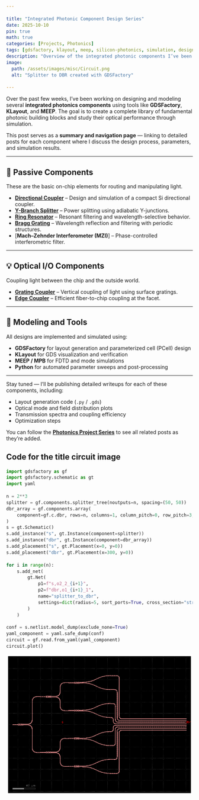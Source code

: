 ```yaml
---

title: "Integrated Photonic Component Design Series"
date: 2025-10-10
pin: true 
math: true
categories: [Projects, Photonics]
tags: [gdsfactory, klayout, meep, silicon-photonics, simulation, design]
description: "Overview of the integrated photonic components I’ve been designing using GDSFactory, KLayout, and MEEP."
image:  
  path: /assets/images/misc/Circuit.png  
  alt: "Splitter to DBR created with GDSFactory"  

---
```


Over the past few weeks, I’ve been working on designing and modeling several **integrated photonics components** using tools like **GDSFactory**, **KLayout**, and **MEEP**.
The goal is to create a complete library of fundamental photonic building blocks and study their optical performance through simulation.

This post serves as a **summary and navigation page** — linking to detailed posts for each component where I discuss the design process, parameters, and simulation results.

---

## 🧩 Passive Components

These are the basic on-chip elements for routing and manipulating light.

- [**Directional Coupler**](/posts/DirectionalCoupler/) – Design and simulation of a compact Si directional coupler.
- [**Y-Branch Splitter**](/posts/ybranch/) – Power splitting using adiabatic Y-junctions.
- [**Ring Resonator**](/posts/ring_resonator/) – Resonant filtering and wavelength-selective behavior.
- [**Bragg Grating**](/posts/Bragg_grating/) – Wavelength reflection and filtering with periodic structures.
- [**Mach–Zehnder Interferometer (MZI)**] – Phase-controlled interferometric filter.

---

## 💡 Optical I/O Components

Coupling light between the chip and the outside world.

- [**Grating Coupler**](/posts/grating_coupler/) – Vertical coupling of light using surface gratings.
- [**Edge Coupler**](/posts/edge_coupler/) – Efficient fiber-to-chip coupling at the facet.

---

## 🧱 Modeling and Tools

All designs are implemented and simulated using:
- **GDSFactory** for layout generation and parameterized cell (PCell) design
- **KLayout** for GDS visualization and verification
- **MEEP / MPB** for FDTD and mode simulations
- **Python** for automated parameter sweeps and post-processing

---

Stay tuned — I’ll be publishing detailed writeups for each of these components, including:
- Layout generation code (`.py` / `.gds`)
- Optical mode and field distribution plots
- Transmission spectra and coupling efficiency
- Optimization steps

You can follow the [**Photonics Project Series**](/categories/photonics/) to see all related posts as they’re added.

## Code for the title circuit image
```python
import gdsfactory as gf
import gdsfactory.schematic as gt
import yaml

n = 2**3
splitter = gf.components.splitter_tree(noutputs=n, spacing=(50, 50))
dbr_array = gf.components.array(
    component=gf.c.dbr, rows=n, columns=1, column_pitch=0, row_pitch=3, centered=True
)
s = gt.Schematic()
s.add_instance("s", gt.Instance(component=splitter))
s.add_instance("dbr", gt.Instance(component=dbr_array))
s.add_placement("s", gt.Placement(x=0, y=0))
s.add_placement("dbr", gt.Placement(x=300, y=0))

for i in range(n):
    s.add_net(
        gt.Net(
            p1=f"s,o2_2_{i+1}",
            p2=f"dbr,o1_{i+1}_1",
            name="splitter_to_dbr",
            settings=dict(radius=5, sort_ports=True, cross_section="strip"),
        )
    )

conf = s.netlist.model_dump(exclude_none=True)
yaml_component = yaml.safe_dump(conf)
circuit = gf.read.from_yaml(yaml_component)
circuit.plot()
```
![png](/assets/images/misc/Circuit.png)
